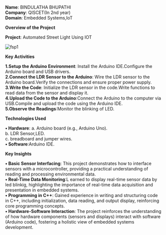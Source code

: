 **Name**: BINDULATHA BHUPATHI<br>
**Company**: QISCET(In 2nd year)<br>
**Domain**: Embedded Systems,IoT<br>

**Overview of the Project**

**Project**: Automated Street Light Using IOT

![fsp1](https://github.com/user-attachments/assets/a4e2a176-aa97-4295-9ebe-ef8c84a53117)


**Key Activities**<br>

**1.Setup the Arduino Environment**: Install the Arduino IDE.Configure the Arduino board and USB drivers.<br>
**2.Connect the LDR Sensor to the Arduino**: Wire the LDR sensor to the Arduino board.Verify the connections and ensure proper power supply.<br>
**3.Write the Code**: Initialize the LDR sensor in the code.Write functions to read data from the sensor and display it.<br>
**4.Upload the Code to the Arduino**:Connect the Arduino to the computer via USB.Compile and upload the code using the Arduino IDE.<br>
**5.Observe the Readings**:Monitor the blinking of LED.<br>

**Technologies Used**<br>

**• Hardware**:
  a. Arduino board (e.g., Arduino Uno). <br>
  b. LDR Sensor,LED. <br>
  c. breadboard and jumper wires. <br>
**• Software**:Arduino IDE. <br>

**Key Insights**

**• Basic Sensor Interfacing**: This project demonstrates how to interface sensors with a microcontroller, providing a practical understanding of reading and processing environmental data. <br>
**• Real-Time Data Monitoring**:L earned to display real-time sensor data by led blinkig, highlighting the importance of real-time data acquisition and presentation in embedded systems.<br>
**• Programming in C++**: Gained experience in writing and structuring code in C++, including initialization, data reading, and output display, reinforcing core programming concepts.<br>
**• Hardware-Software Interaction**: The project reinforces the understanding of how hardware components (sensors and displays) interact with software (Arduino code), fostering a holistic view of embedded systems development.

